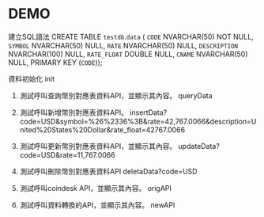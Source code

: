 # DEMO

建立SQL語法
CREATE TABLE `testdb`.`data` (
  `CODE` NVARCHAR(50) NOT NULL,
  `SYMBOL` NVARCHAR(50) NULL,
  `RATE` NVARCHAR(50) NULL,
  `DESCRIPTION` NVARCHAR(100) NULL,
  `RATE_FLOAT` DOUBLE NULL,
  `CNAME` NVARCHAR(50) NULL,
   PRIMARY KEY (`CODE`));



資料初始化
init

1. 測試呼叫查詢幣別對應表資料API，並顯示其內容。
queryData

2. 測試呼叫新增幣別對應表資料API。
insertData?code=USD&symbol=%26%2336%3B&rate=42,767.0066&description=United%20States%20Dollar&rate_float=42767.0066

3. 測試呼叫更新幣別對應表資料API，並顯示其內容。
updateData?code=USD&rate=11,767.0066

4. 測試呼叫刪除幣別對應表資料API
deletaData?code=USD

5. 測試呼叫coindesk API，並顯示其內容。
origAPI

6. 測試呼叫資料轉換的API，並顯示其內容。
newAPI
